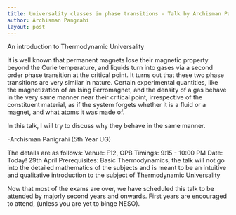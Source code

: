 ```yaml
---
title: Universality classes in phase transitions - Talk by Archisman Panigrahi
author: Archisman Pangrahi
layout: post 
---
```


An introduction to Thermodynamic Universality

<!--more-->

It is well known that permanent magnets lose their magnetic property beyond the Curie temperature, and liquids turn into gases via a second order phase transition at the critical point. It turns out that these two phase transitions are very similar in nature. Certain experimental quantities, like the magnetization of an Ising Ferromagnet, and the density of a gas behave in the very same manner near their critical point, irrespective of the constituent material, as if the system forgets whether it is a fluid or a magnet, and what atoms it was made of.
 
In this talk, I will try to discuss why they behave in the same manner.
 
-Archisman Panigrahi (5th Year UG)
 
The details are as follows:
Venue: F12, OPB
Timings: 9:15 - 10:00 PM
Date: Today! 29th April
Prerequisites: Basic Thermodynamics, the talk will not go into the detailed mathematics of the subjects and is meant to be an intuitive and qualitative introduction to the subject of Thermodynamic Universality
 
Now that most of the exams are over, we have scheduled this talk to be attended by majorly second years and onwards. First years are encouraged to attend, (unless you are yet to binge NESO). 